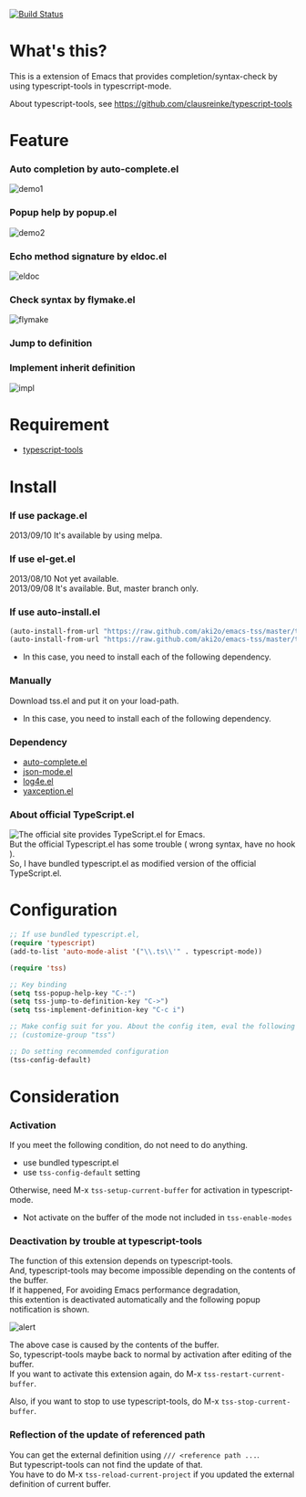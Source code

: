 [![Build Status](https://travis-ci.org/aki2o/emacs-tss.svg?branch=master)](https://travis-ci.org/aki2o/emacs-tss)

# What's this?

This is a extension of Emacs that provides completion/syntax-check by using typescript-tools in typescrript-mode.  

About typescript-tools, see <https://github.com/clausreinke/typescript-tools>

# Feature

### Auto completion by auto-complete.el

![demo1](image/demo1.png)

### Popup help by popup.el

![demo2](image/demo2.png)

### Echo method signature by eldoc.el

![eldoc](image/eldoc.png)

### Check syntax by flymake.el

![flymake](image/flymake.png)

### Jump to definition

### Implement inherit definition

![impl](image/impl.gif)

# Requirement

- [typescript-tools](https://github.com/clausreinke/typescript-tools)

# Install

### If use package.el

2013/09/10 It's available by using melpa.  

### If use el-get.el

2013/08/10 Not yet available.  
2013/09/08 It's available. But, master branch only.  

### If use auto-install.el

```lisp
(auto-install-from-url "https://raw.github.com/aki2o/emacs-tss/master/tss.el")
(auto-install-from-url "https://raw.github.com/aki2o/emacs-tss/master/typescript.el")
```
-   In this case, you need to install each of the following dependency.

### Manually

Download tss.el and put it on your load-path.  
-   In this case, you need to install each of the following dependency.

### Dependency

- [auto-complete.el](https://github.com/auto-complete/auto-complete)
- [json-mode.el](https://github.com/joshwnj/json-mode)
- [log4e.el](https://github.com/aki2o/log4e)
- [yaxception.el](https://github.com/aki2o/yaxception)

### About official TypeScript.el

![The official site](http://www.typescriptlang.org/) provides TypeScript.el for Emacs.  
But the official Typescript.el has some trouble ( wrong syntax, have no hook ).  
So, I have bundled typescript.el as modified version of the official TypeScript.el.

# Configuration

```lisp
;; If use bundled typescript.el,
(require 'typescript)
(add-to-list 'auto-mode-alist '("\\.ts\\'" . typescript-mode))

(require 'tss)

;; Key binding
(setq tss-popup-help-key "C-:")
(setq tss-jump-to-definition-key "C->")
(setq tss-implement-definition-key "C-c i")

;; Make config suit for you. About the config item, eval the following sexp.
;; (customize-group "tss")

;; Do setting recommemded configuration
(tss-config-default)
```

# Consideration

### Activation

If you meet the following condition, do not need to do anything.  
-   use bundled typescript.el
-   use `tss-config-default` setting

Otherwise, need M-x `tss-setup-current-buffer` for activation in typescript-mode.  

-   Not activate on the buffer of the mode not included in `tss-enable-modes`

### Deactivation by trouble at typescript-tools

The function of this extension depends on typescript-tools.  
And, typescript-tools may become impossible depending on the contents of the buffer.  
If it happened, For avoiding Emacs performance degradation,  
this extention is deactivated automatically and the following popup notification is shown.  

![alert](image/alert.png)

The above case is caused by the contents of the buffer.  
So, typescript-tools maybe back to normal by activation after editing of the buffer.  
If you want to activate this extension again, do M-x `tss-restart-current-buffer`.  

Also, if you want to stop to use typescript-tools, do M-x `tss-stop-current-buffer`.

### Reflection of the update of referenced path

You can get the external definition using `/// <reference path ...`.  
But typescript-tools can not find the update of that.  
You have to do M-x `tss-reload-current-project`
if you updated the external definition of current buffer.  
